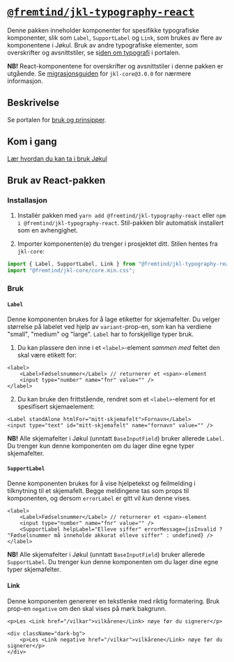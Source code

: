 # [`@fremtind/jkl-typography-react`](https://fremtind.github.io/jokul/typography-react/documentation/Typography/)

Denne pakken inneholder komponenter for spesifikke typografiske komponenter, slik som `Label`, `SupportLabel` og `Link`, som brukes av flere av komponentene i Jøkul. Bruk av andre typografiske elementer, som overskrifter og avsnittstiler, se s[iden om typografi](https://fremtind.github.io/jokul/profil/typografi) i portalen.

**NB!** React-komponentene for overskrifter og avsnittstiler i denne pakken er utgående. Se [migrasjonsguiden](https://github.com/fremtind/jokul/blob/master/packages/core/MIGRATION.md#typografielementer) for `jkl-core@3.0.0` for nærmere informasjon.

## Beskrivelse

Se portalen for [bruk og prinsipper](https://fremtind.github.io/jokul/typography-react/documentation/Typography/).

## Kom i gang

[Lær hvordan du kan ta i bruk Jøkul](https://fremtind.github.io/jokul/komigang/utvikling)

## Bruk av React-pakken

### Installasjon

1. Installér pakken med `yarn add @fremtind/jkl-typography-react` eller `npm i @fremtind/jkl-typography-react`. Stil-pakken blir automatisk installert som en avhengighet.

2. Importer komponenten(e) du trenger i prosjektet ditt. Stilen hentes fra `jkl-core`:

```js
import { Label, SupportLabel, Link } from "@fremtind/jkl-typography-react";
import "@fremtind/jkl-core/core.min.css";
```

### Bruk

#### `Label`

Denne komponenten brukes for å lage etiketter for skjemafelter. Du velger størrelse på labelet ved hjelp av `variant`-prop-en, som kan ha verdiene "small", "medium" og "large". `Label` har to forskjellige typer bruk.

1. Du kan plassere den inne i et `<label>`-element _sammen med_ feltet den skal være etikett for:

```tsx
<label>
    <Label>Fødselsnummer</Label> // returnerer et <span>-element
    <input type="number" name="fnr" value="" />
</label>
```

2. Du kan bruke den frittstående, rendret som et `<label>`-element for et spesifisert skjemaelement:

```tsx
<Label standAlone htmlFor="mitt-skjemafelt">Fornavn</Label>
<input type="text" id="mitt-skjemafelt" name="fornavn" value="" />
```

**NB!** Alle skjemafelter i Jøkul (unntatt `BaseInputField`) bruker allerede `Label`. Du trenger kun denne komponenten om du lager dine egne typer skjemafelter.

#### `SupportLabel`

Denne komponenten brukes for å vise hjelpetekst og feilmelding i tilknytning til et skjemafelt. Begge meldingene tas som props til komponenten, og dersom `errorLabel` er gitt vil _kun_ denne vises.

```tsx
<label>
    <Label>Fødselsnummer</Label> // returnerer et <span>-element
    <input type="number" name="fnr" value="" />
    <SupportLabel helpLabel="Elleve siffer" errorMessage={isInvalid ? "Fødselsnummer må inneholde akkurat elleve siffer" : undefined} />
</label>
```

**NB!** Alle skjemafelter i Jøkul (unntatt `BaseInputField`) bruker allerede `SupportLabel`. Du trenger kun denne komponenten om du lager dine egne typer skjemafelter.

#### Link

Denne komponenten genererer en tekstlenke med riktig formatering. Bruk prop-en `negative` om den skal vises på mørk bakgrunn.

```tsx
<p>Les <Link href="/vilkar">vilkårene</Link> nøye før du signerer</p>

<div className="dark-bg">
    <p>Les <Link negative href="/vilkar">vilkårene</Link> nøye før du signerer</p>
</div>
```
